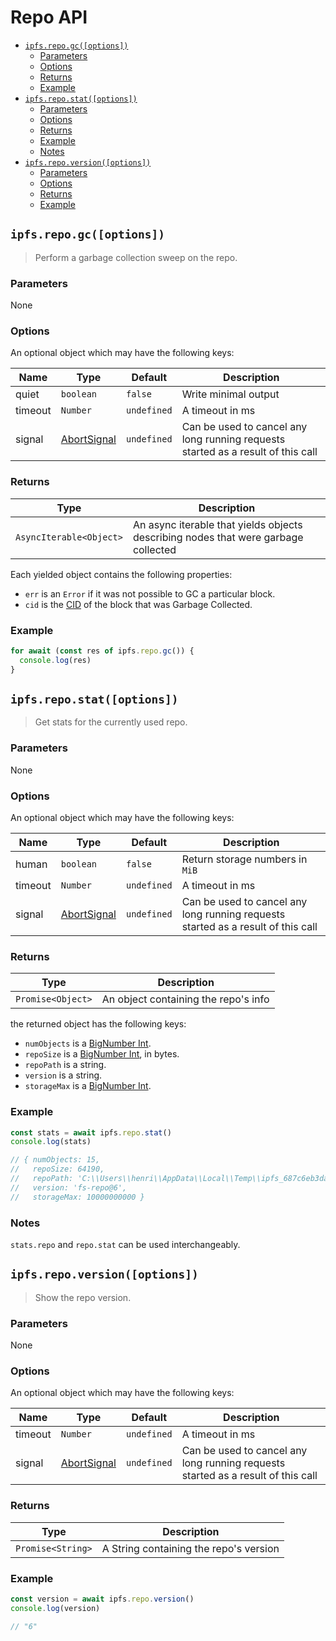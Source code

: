 # Repo API <!-- omit in toc -->

- [`ipfs.repo.gc([options])`](#ipfsrepogcoptions)
  - [Parameters](#parameters)
  - [Options](#options)
  - [Returns](#returns)
  - [Example](#example)
- [`ipfs.repo.stat([options])`](#ipfsrepostatoptions)
  - [Parameters](#parameters-1)
  - [Options](#options-1)
  - [Returns](#returns-1)
  - [Example](#example-1)
  - [Notes](#notes)
- [`ipfs.repo.version([options])`](#ipfsrepoversionoptions)
  - [Parameters](#parameters-2)
  - [Options](#options-2)
  - [Returns](#returns-2)
  - [Example](#example-2)

## `ipfs.repo.gc([options])`

> Perform a garbage collection sweep on the repo.

### Parameters

None

### Options

An optional object which may have the following keys:

| Name | Type | Default | Description |
| ---- | ---- | ------- | ----------- |
| quiet | `boolean` | `false` | Write minimal output |
| timeout | `Number` | `undefined` | A timeout in ms |
| signal | [AbortSignal][] | `undefined` |  Can be used to cancel any long running requests started as a result of this call |

### Returns

| Type | Description |
| -------- | -------- |
| `AsyncIterable<Object>` | An async iterable that yields objects describing nodes that were garbage collected |

Each yielded object contains the following properties:

- `err` is an `Error` if it was not possible to GC a particular block.
- `cid` is the [CID][cid] of the block that was Garbage Collected.

### Example

```JavaScript
for await (const res of ipfs.repo.gc()) {
  console.log(res)
}
```

## `ipfs.repo.stat([options])`

> Get stats for the currently used repo.

### Parameters

None

### Options

An optional object which may have the following keys:

| Name | Type | Default | Description |
| ---- | ---- | ------- | ----------- |
| human | `boolean` | `false` | Return storage numbers in `MiB` |
| timeout | `Number` | `undefined` | A timeout in ms |
| signal | [AbortSignal][] | `undefined` |  Can be used to cancel any long running requests started as a result of this call |

### Returns

| Type | Description |
| -------- | -------- |
| `Promise<Object>` | An object containing the repo's info |

the returned object has the following keys:

- `numObjects` is a [BigNumber Int][1].
- `repoSize` is a [BigNumber Int][1], in bytes.
- `repoPath` is a string.
- `version` is a string.
- `storageMax` is a [BigNumber Int][1].

### Example

```JavaScript
const stats = await ipfs.repo.stat()
console.log(stats)

// { numObjects: 15,
//   repoSize: 64190,
//   repoPath: 'C:\\Users\\henri\\AppData\\Local\\Temp\\ipfs_687c6eb3da07d3b16fe3c63ce17560e9',
//   version: 'fs-repo@6',
//   storageMax: 10000000000 }
```

### Notes

`stats.repo` and `repo.stat` can be used interchangeably.

## `ipfs.repo.version([options])`

> Show the repo version.

### Parameters

None

### Options

An optional object which may have the following keys:

| Name | Type | Default | Description |
| ---- | ---- | ------- | ----------- |
| timeout | `Number` | `undefined` | A timeout in ms |
| signal | [AbortSignal][] | `undefined` |  Can be used to cancel any long running requests started as a result of this call |

### Returns

| Type | Description |
| -------- | -------- |
| `Promise<String>` | A String containing the repo's version |

### Example

```JavaScript
const version = await ipfs.repo.version()
console.log(version)

// "6"
```

[1]: https://github.com/MikeMcl/bignumber.js/
[cid]: https://www.npmjs.com/package/cids
[AbortSignal]: https://developer.mozilla.org/en-US/docs/Web/API/AbortSignal
